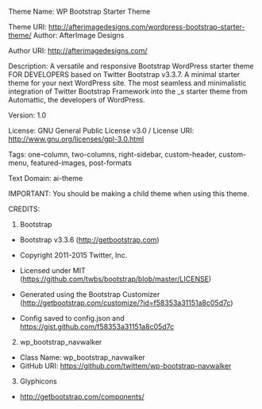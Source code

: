 Theme Name: WP Bootstrap Starter Theme

Theme URI: http://afterimagedesigns.com/wordpress-bootstrap-starter-theme/
Author: AfterImage Designs

Author URI: http://afterimagedesigns.com/

Description: A versatile and responsive Bootstrap WordPress starter theme FOR DEVELOPERS based on Twitter Bootstrap v3.3.7. A minimal starter theme for your next WordPress site. The most seamless and minimalistic integration of Twitter Bootstrap Framework into the _s starter theme from Automattic, the developers of WordPress.

Version: 1.0

License: GNU General Public License v3.0 /
License URI: http://www.gnu.org/licenses/gpl-3.0.html

Tags: one-column, two-columns, right-sidebar, custom-header, custom-menu, featured-images, post-formats

Text Domain: ai-theme


IMPORTANT: You should be making a child theme when using this theme.

CREDITS:

1. Bootstrap

 * Bootstrap v3.3.6 (http://getbootstrap.com)
 * Copyright 2011-2015 Twitter, Inc.
 * Licensed under MIT (https://github.com/twbs/bootstrap/blob/master/LICENSE)

 * Generated using the Bootstrap Customizer (http://getbootstrap.com/customize/?id=f58353a31151a8c05d7c)
 * Config saved to config.json and https://gist.github.com/f58353a31151a8c05d7c

2. wp_bootstrap_navwalker

* Class Name: wp_bootstrap_navwalker
* GitHub URI: https://github.com/twittem/wp-bootstrap-navwalker

3. Glyphicons

 * http://getbootstrap.com/components/


